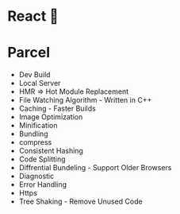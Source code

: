 # React 🚀

# Parcel
- Dev Build
- Local Server
- HMR => Hot Module Replacement
- File Watching Algorithm - Written in C++
- Caching - Faster Builds
- Image Optimization
- Minification
- Bundling
- compress
- Consistent Hashing
- Code Splitting
- Diffrential Bundeling - Support Older Browsers
- Diagnostic
- Error Handling
- Https
- Tree Shaking - Remove Unused Code
